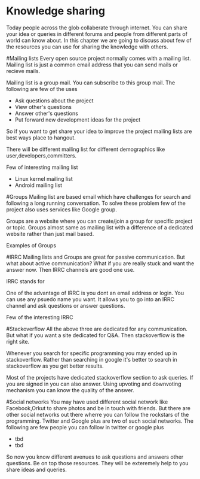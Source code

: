 # Knowledge sharing
Today people across the glob collaberate through internet. You can share your idea or queries in different forums and people from different parts of world can know about. In this chapter we are going to discuss about few of the resources you can use for sharing the knowledge with others.

#Mailing lists
Every open source project normally comes with a mailing list. Mailing list is just a common email address that you can send mails or recieve mails.

Mailing list is a group mail. You can subscribe to this group mail. The following are few of the uses

* Ask questions about the project
* View other's questions
* Answer other's questions
* Put forward new development ideas for the project

So if you want to get share your idea to improve the project mailing lists are best ways place to hangout.

There will be different mailing list for different demographics like user,developers,committers.

Few of interesting mailing list

* Linux kernel mailing list
* Android mailing list

#Groups
Mailing list are based email which have challenges for search and following a long running conversation. To solve these problem few of the project also uses services like Google group.

Groups are a website where you can create/join a group for specific project or topic. Groups almost same as mailing list with a difference of a dedicated website rather than just mail based.

Examples of Groups



#IRRC
Mailing lists and Groups are great for passive communication. But what about active communication? What if you are really stuck and want the answer now. Then IRRC channels are good one use.

IRRC stands for

One of the advantage of IRRC is you dont an email address or login. You can use any psuedo name you want. It allows you to go into an IRRC channel and ask questions or answer questions.

Few of the interesting IRRC


#Stackoverflow
All the above three are dedicated for any communication. But what if you want a site dedicated for Q&A. Then stackoverflow is the right site.

Whenever you search for specific programming you may ended up in stackoverflow. Rather than searching in google it's better to search in stackoverflow as you get better results.

Most of the projects have dedicated stackoverflow section to ask queries. If you are signed in you can also answer.
Using upvoting and downvoting mechanism you can know the quality of the answer.

#Social networks
You may have used different social network like Facebook,Orkut to share photos and be in touch with friends. But there are other social networks out there wherre you can follow the rockstars of the programming. Twitter and Google plus are two of such social networks. The following are few people you can follow in twitter or google plus

* tbd
* tbd

So now you know different avenues to ask questions and answers other questions. Be on top those resources. They will be exteremely help to you share ideas and queries.






